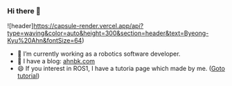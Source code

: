 ### Hi there 👋

<!--
**byeongkyu/byeongkyu** is a ✨ _special_ ✨ repository because its `README.md` (this file) appears on your GitHub profile.

Here are some ideas to get you started:

- 🔭 I’m currently working on ...
- 🌱 I’m currently learning ...
- 👯 I’m looking to collaborate on ...
- 🤔 I’m looking for help with ...
- 💬 Ask me about ...
- 📫 How to reach me: ...
- 😄 Pronouns: ...
- ⚡ Fun fact: ...
-->

![header]https://capsule-render.vercel.app/api?type=waving&color=auto&height=300&section=header&text=Byeong-Kyu%20Ahn&fontSize=64)


- 🔭 I’m currently working as a robotics software developer.
- 💬 I have a blog: [ahnbk.com](https://ahnbk.com)
- 😄 If you interest in ROS1, I have a tutoria page which made by me. ([Goto tutorial](https://www.notion.so/byeongkyu/ROS-ROS-Tutorial-af2c586e78dc418392b262eb2a2be8d6))
